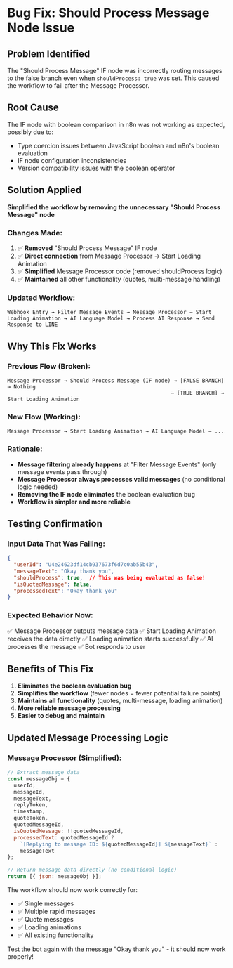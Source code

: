 # Bug Fix: Should Process Message Node Issue

## Problem Identified
The "Should Process Message" IF node was incorrectly routing messages to the false branch even when `shouldProcess: true` was set. This caused the workflow to fail after the Message Processor.

## Root Cause
The IF node with boolean comparison in n8n was not working as expected, possibly due to:
- Type coercion issues between JavaScript boolean and n8n's boolean evaluation
- IF node configuration inconsistencies
- Version compatibility issues with the boolean operator

## Solution Applied
**Simplified the workflow by removing the unnecessary "Should Process Message" node**

### Changes Made:
1. ✅ **Removed** "Should Process Message" IF node
2. ✅ **Direct connection** from Message Processor → Start Loading Animation
3. ✅ **Simplified** Message Processor code (removed shouldProcess logic)
4. ✅ **Maintained** all other functionality (quotes, multi-message handling)

### Updated Workflow:
```
Webhook Entry → Filter Message Events → Message Processor → Start Loading Animation → AI Language Model → Process AI Response → Send Response to LINE
```

## Why This Fix Works

### Previous Flow (Broken):
```
Message Processor → Should Process Message (IF node) → [FALSE BRANCH] → Nothing
                                                    → [TRUE BRANCH] → Start Loading Animation
```

### New Flow (Working):
```
Message Processor → Start Loading Animation → AI Language Model → ...
```

### Rationale:
- **Message filtering already happens** at "Filter Message Events" (only message events pass through)
- **Message Processor always processes valid messages** (no conditional logic needed)
- **Removing the IF node eliminates** the boolean evaluation bug
- **Workflow is simpler and more reliable**

## Testing Confirmation

### Input Data That Was Failing:
```json
{
  "userId": "U4e24623df14cb937673f6d7c0ab55b43",
  "messageText": "Okay thank you",
  "shouldProcess": true,  // This was being evaluated as false!
  "isQuotedMessage": false,
  "processedText": "Okay thank you"
}
```

### Expected Behavior Now:
✅ Message Processor outputs message data
✅ Start Loading Animation receives the data directly
✅ Loading animation starts successfully
✅ AI processes the message
✅ Bot responds to user

## Benefits of This Fix

1. **Eliminates the boolean evaluation bug**
2. **Simplifies the workflow** (fewer nodes = fewer potential failure points)
3. **Maintains all functionality** (quotes, multi-message, loading animation)
4. **More reliable message processing**
5. **Easier to debug and maintain**

## Updated Message Processing Logic

### Message Processor (Simplified):
```javascript
// Extract message data
const messageObj = {
  userId,
  messageId,
  messageText,
  replyToken,
  timestamp,
  quoteToken,
  quotedMessageId,
  isQuotedMessage: !!quotedMessageId,
  processedText: quotedMessageId ? 
    `[Replying to message ID: ${quotedMessageId}] ${messageText}` : 
    messageText
};

// Return message data directly (no conditional logic)
return [{ json: messageObj }];
```

The workflow should now work correctly for:
- ✅ Single messages
- ✅ Multiple rapid messages  
- ✅ Quote messages
- ✅ Loading animations
- ✅ All existing functionality

Test the bot again with the message "Okay thank you" - it should now work properly!
